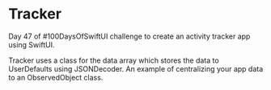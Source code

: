 # Tracker
Day 47 of #100DaysOfSwiftUI challenge to create an activity tracker app using SwiftUI.

Tracker uses a class for the data array which stores the data to UserDefaults using JSONDecoder.  An example of centralizing your app data to an ObservedObject class.
